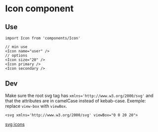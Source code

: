 # Icon component

## Use

```
import Icon from 'components/Icon'

// min use
<Icon name="user" />
// options
<Icon size="20" />
<Icon primary />
<Icon secondary />
```

## Dev

Make sure the root svg tag has `xmlns='http://www.w3.org/2000/svg'` and that the attributes are in camelCase instead of kebab-case.
Exemple: replace `view-box` with `viewBox`.

```
<svg xmlns='http://www.w3.org/2000/svg' viewBox="0 0 20 20">
```

[svg icons](http://svgicons.sparkk.fr)
